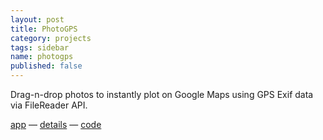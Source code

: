 ```yaml
---
layout: post
title: PhotoGPS
category: projects
tags: sidebar
name: photogps
published: false
---
```


Drag-n-drop photos to instantly plot on Google Maps using GPS Exif data via FileReader API.

[app](http://ryanseys.com/photogps) &mdash; [details](/projects/photogps) &mdash; [code](https://github.com/ryanseys/photogps)

<!-- truncate_here -->
